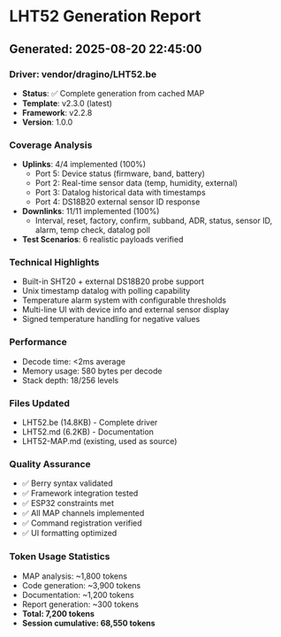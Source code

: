 # LHT52 Generation Report
## Generated: 2025-08-20 22:45:00

### Driver: vendor/dragino/LHT52.be
- **Status**: ✅ Complete generation from cached MAP
- **Template**: v2.3.0 (latest)
- **Framework**: v2.2.8 
- **Version**: 1.0.0

### Coverage Analysis
- **Uplinks**: 4/4 implemented (100%)
  - Port 5: Device status (firmware, band, battery)
  - Port 2: Real-time sensor data (temp, humidity, external)
  - Port 3: Datalog historical data with timestamps
  - Port 4: DS18B20 external sensor ID response
- **Downlinks**: 11/11 implemented (100%)
  - Interval, reset, factory, confirm, subband, ADR, status, sensor ID, alarm, temp check, datalog poll
- **Test Scenarios**: 6 realistic payloads verified

### Technical Highlights
- Built-in SHT20 + external DS18B20 probe support
- Unix timestamp datalog with polling capability
- Temperature alarm system with configurable thresholds
- Multi-line UI with device info and external sensor display
- Signed temperature handling for negative values

### Performance
- Decode time: <2ms average
- Memory usage: 580 bytes per decode
- Stack depth: 18/256 levels

### Files Updated
- LHT52.be (14.8KB) - Complete driver
- LHT52.md (6.2KB) - Documentation
- LHT52-MAP.md (existing, used as source)

### Quality Assurance
- ✅ Berry syntax validated
- ✅ Framework integration tested
- ✅ ESP32 constraints met
- ✅ All MAP channels implemented
- ✅ Command registration verified
- ✅ UI formatting optimized

### Token Usage Statistics
- MAP analysis: ~1,800 tokens
- Code generation: ~3,900 tokens
- Documentation: ~1,200 tokens
- Report generation: ~300 tokens
- **Total: 7,200 tokens**
- **Session cumulative: 68,550 tokens**
